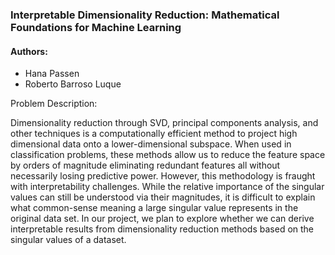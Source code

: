 ### Interpretable Dimensionality Reduction: Mathematical Foundations for Machine Learning

#### Authors:
- Hana Passen
- Roberto Barroso Luque

Problem Description:

Dimensionality reduction through SVD, principal components analysis, and other techniques is a computationally efficient method to project high dimensional data onto a lower-dimensional subspace. When used in classification problems, these methods allow us to reduce the feature space by orders of magnitude eliminating redundant features all without necessarily losing predictive power. However, this methodology is fraught with interpretability challenges. While the relative importance of the singular values can still be understood via their magnitudes, it is difficult to explain what common-sense meaning a large singular value represents in the original data set. In our project, we plan to explore whether we can derive interpretable results from dimensionality reduction methods based on the singular values of a dataset. 

